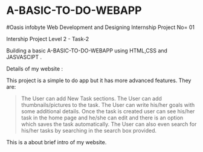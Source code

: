 # A-BASIC-TO-DO-WEBAPP

#Oasis infobyte Web Development and Designing Internship Project No= 01

Intership Project Level 2 - Task-2

Building a basic A-BASIC-TO-DO-WEBAPP using HTML,CSS and JASVASCIPT .

Details of my website :

This project is a simple to do app but it has more advanced features. They are:
>The User can add New Task sections. 
>The User can add thumbnails/pictures to the task.
>The User can write his/her goals with some additional details.
>Once the task is created user can see his/her task in the home page and he/she can edit and there is an option which saves the task automatically.
>The User can also even search for his/her tasks by searching in the search box provided.

This is a about brief intro of my website.

